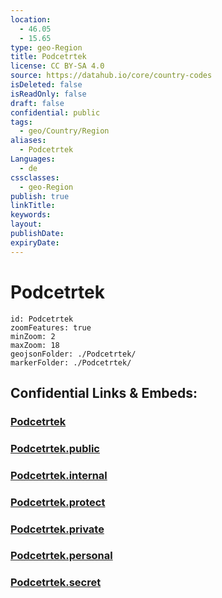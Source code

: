```yaml
---
location:
  - 46.05
  - 15.65
type: geo-Region
title: Podcetrtek
license: CC BY-SA 4.0
source: https://datahub.io/core/country-codes
isDeleted: false
isReadOnly: false
draft: false
confidential: public
tags:
  - geo/Country/Region
aliases:
  - Podcetrtek
Languages:
  - de
cssclasses:
  - geo-Region
publish: true
linkTitle:
keywords:
layout:
publishDate:
expiryDate:
---
```


# Podcetrtek

```leaflet
id: Podcetrtek
zoomFeatures: true 
minZoom: 2 
maxZoom: 18
geojsonFolder: ./Podcetrtek/
markerFolder: ./Podcetrtek/
```


## Confidential Links & Embeds: 

### [Podcetrtek](/_Standards/Earth/Continent/Europe/Europe~Central/Slovenia/Regions~Slovenia/Savinjska/counties~Savinjska/Podcetrtek.md) 

### [Podcetrtek.public](/_public/Earth/Continent/Europe/Europe~Central/Slovenia/Regions~Slovenia/Savinjska/counties~Savinjska/Podcetrtek.public.md) 

### [Podcetrtek.internal](/_internal/Earth/Continent/Europe/Europe~Central/Slovenia/Regions~Slovenia/Savinjska/counties~Savinjska/Podcetrtek.internal.md) 

### [Podcetrtek.protect](/_protect/Earth/Continent/Europe/Europe~Central/Slovenia/Regions~Slovenia/Savinjska/counties~Savinjska/Podcetrtek.protect.md) 

### [Podcetrtek.private](/_private/Earth/Continent/Europe/Europe~Central/Slovenia/Regions~Slovenia/Savinjska/counties~Savinjska/Podcetrtek.private.md) 

### [Podcetrtek.personal](/_personal/Earth/Continent/Europe/Europe~Central/Slovenia/Regions~Slovenia/Savinjska/counties~Savinjska/Podcetrtek.personal.md) 

### [Podcetrtek.secret](/_secret/Earth/Continent/Europe/Europe~Central/Slovenia/Regions~Slovenia/Savinjska/counties~Savinjska/Podcetrtek.secret.md)

